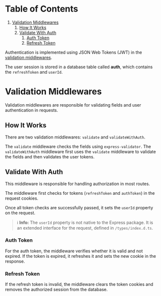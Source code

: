 
# Table of Contents

1.  [Validation Middlewares](#validation-middlewares)
    1.  [How It Works](#org7bfde5e)
    2.  [Validate With Auth](#org91f09ae)
        1.  [Auth Token](#org64cef19)
        2.  [Refresh Token](#orge03c461)

Authentication is implemented using JSON Web Tokens (JWT) in the [validation middlewares](#validation-middlewares).

The user session is stored in a database table called **auth**, which contains the `refreshToken` and `userId`.


<a id="validation-middlewares"></a>

# Validation Middlewares

Validation middlewares are responsible for validating fields and user authentication in requests.


<a id="org7bfde5e"></a>

## How It Works

There are two validation middlewares: `validate` and `validateWithAuth`.

The `validate` middleware checks the fields using `express-validator`.
The `validateWithAuth` middleware first uses the `validate` middleware to validate the fields and then validates the user tokens.


<a id="org91f09ae"></a>

## Validate With Auth

This middleware is responsible for handling authorization in most routes.

The middleware first checks for tokens (`refreshToken` and `authToken`) in the request cookies.

Once all token checks are successfully passed, it sets the `userId` property on the request.

> ℹ️ ****Info:**** The `userId` property is not native to the Express package. It is an extended interface for the request, defined in `/types/index.d.ts`.


<a id="org64cef19"></a>

### Auth Token

For the auth token, the middleware verifies whether it is valid and not expired.
If the token is expired, it refreshes it and sets the new cookie in the response.


<a id="orge03c461"></a>

### Refresh Token

If the refresh token is invalid, the middleware clears the token cookies and removes the authorized session from the database.

